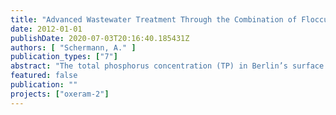 ```yaml
---
title: "Advanced Wastewater Treatment Through the Combination of Flocculation, Microsieve Filtration and UV-Disinfection."
date: 2012-01-01
publishDate: 2020-07-03T20:16:40.185431Z
authors: [ "Schermann, A." ]
publication_types: ["7"]
abstract: "The total phosphorus concentration (TP) in Berlin’s surface waters has to be decreased to 6090 µg/L to achieve good ecological conditions. Furthermore, securing the bathing water quality of surface waters gains more attention. The wastewater treatment plant (WWTP) in Ruhleben should be upgraded by tertiary treatment to reduce the TP concentration (< 80 µg/L) and the pathogen germ concentration in the WWTP effluent. The project OXERAM compares different filtration technologies with regard to their efficiency and applicability as tertiary treatment. In this thesis the combination of microsieve filtration and UV-disinfection has been investigated. Before this trial the microsieve was rebuilt after a one year operation period. The volume of the coagulation tank was reduced to 26 % (0.56 m³) of its initial volume. The coagulation stirrer was exchanged by a Turbomix TM, applying a constant G·t-value of 25 000. Additionally, the angle of the blades of the flocculation stirrer was changed, almost doubling the G-value (154 1/s.) Long term trials have shown that an average TP effluent concentration of 60 µg/L can be achieved through microsieve filtration (10 µm) with chemical pretreatment (2.0 mg Al/L PACl and 0.61 mg/L cationic polymer). 80 % of the grab samples had a TP concentration = 73 µg/L. An average effluent suspended solid concentration of 2.2 mg/L was achieved. The average residual Aluminum concentration was 0.35 mg/L. The increase of the G-value during coagulation and flocculation after the rebuild led to an increased energy demand of both stirrers. However, through the new hydraulic conditions, the average polymer dose was reduced by 65 % in comparison to the dynamic operation in summer 2011 and the hydraulic retention time during coagulation could be reduced to 1 minute at peak flow. Furthermore, the impact of applied energy during coagulation and flocculation was investigated. A reduction of the G·t-value during coagulation led to a higher SS effluent concentration of 25 % (2.8 mg/L). During flocculation a high G-value (153 1/s) was favorable for the microsieve performance. A lower backwash time and effluent turbidity were observed. As a result, the increased energy demand of the stirrers can be justified, alongside to the polymer and hydraulic retention time reduction, with an improved effluent water quality and a lower energy demand for the backwash. The UV-disinfection operated reliably after the microsieve filtration. The UV effluent concentration of Enterococci and E.Coli were always under the limit of quantification (15-38 MPN/100 mL), even at a fluence of 361 J/m². Coliphages (= 7 PFU/100 mL) were detected in the effluent of the UVdisinfection, when the calculated fluence was lower than 549 J/m². In this study it was demonstrated that the microsieve filtration with chemical pretreatment and a subsequent UV-disinfection represents an alternative as tertiary treatment. TP effluent values lower than 80 µg/L were reliably achieved. An excellent water quality accordingly to the EG Bathing Water Quality Framework Directive was attained through the subsequent UV-disinfection."
featured: false
publication: ""
projects: ["oxeram-2"]
---
```


